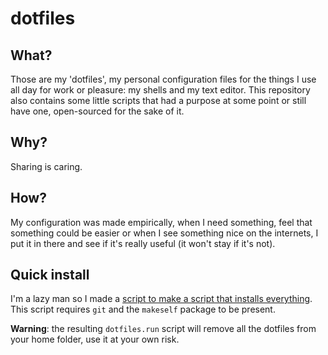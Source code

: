 dotfiles
========

What?
-----
Those are my 'dotfiles', my personal configuration files for the things I use
all day for work or pleasure: my shells and my text editor.
This repository also contains some little scripts that had a purpose at some
point or still have one, open-sourced for the sake of it.

Why?
----
Sharing is caring.

How?
----
My configuration was made empirically, when I need something, feel that
something could be easier or when I see something nice on the internets, I put
it in there and see if it's really useful (it won't stay if it's not).

Quick install
-------------
I'm a lazy man so I made a [script to make a script that installs everything](https://github.com/L-P/dotfiles/blob/master/.bin/make_installer.sh).
This script requires `git` and the `makeself` package to be present.

**Warning**: the resulting `dotfiles.run` script will remove all the dotfiles
from your home folder, use it at your own risk.
